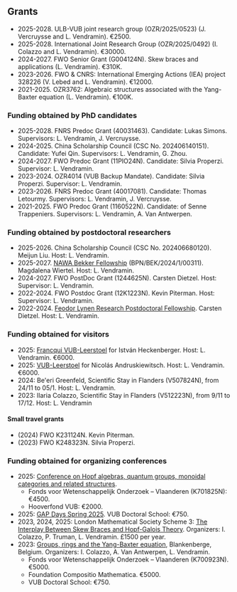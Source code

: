 ## Grants

* 2025-2028. ULB-VUB joint research group (OZR/2025/0523) (J. Vercruysse and L. Vendramin). €2500.
* 2025-2028. International Joint Research Group (OZR/2025/0492) (I. Colazzo and L. Vendramin). €30000.
* 2024-2027. FWO Senior Grant (G004124N). Skew braces and applications (L. Vendramin). €310K. 
* 2023-2026. FWO & CNRS: International Emerging Actions (IEA) project 328226 (V. Lebed and L. Vendramin). €12000. 
* 2021-2025. OZR3762: Algebraic structures associated with the Yang-Baxter equation (L. Vendramin). €100K.

### Funding obtained by PhD candidates
* 2025-2028. FNRS Predoc Grant (40031463). Candidate: Lukas Simons. Supervisors: L. Vendramin, J. Vercruysse.
* 2024-2025. China Scholarship Council (CSC No. 202406140151). Candidate: Yufei Qin. Supervisors: L. Vendramin, G. Zhou. 
* 2024-2027. FWO Predoc Grant (11PIO24N). Candidate: Silvia Properzi. Supervisor: L. Vendramin. 
* 2023-2024. OZR4014 (VUB Backup Mandate). Candidate: Silvia Properzi. Supervisor: L. Vendramin. 
* 2023-2026. FNRS Predoc Grant (40017081). Candidate: Thomas Letourmy. Supervisors: L. Vendramin, J. Vercruysse.
* 2021-2025. FWO Predoc Grant (1160522N). Candidate: of Senne Trappeniers. Supervisors: L. Vendramin, A. Van Antwerpen. 

### Funding obtained by postdoctoral researchers 
* 2025-2026. China Scholarship Council (CSC No. 202406680120). Meijun Liu. Host: L. Vendramin. 
* 2025-2027. [NAWA Bekker Fellowship](https://nawa.gov.pl/en/scientists/the-bekker-programme) (BPN/BEK/2024/1/00311). Magdalena Wiertel. Host: L. Vendramin.
* 2024-2027. FWO PostDoc Grant (1244625N). Carsten Dietzel. Host: Supervisor: L. Vendramin.  
* 2022-2024. FWO Postdoc Grant (12K1223N). Kevin Piterman. Host: Supervisor: L. Vendramin.
* 2022-2024. [Feodor Lynen Research Postdoctoral Fellowship](https://www.humboldt-foundation.de/en/apply/sponsorship-programmes/feodor-lynen-research-fellowship). Carsten Dietzel. Host: L. Vendramin. 

### Funding obtained for visitors  
* 2025: [Francqui VUB-Leerstoel](https://leandrovendramin.org/heckenberger/) for István Heckenberger. Host: L. Vendramin. €6000.
* 2025: [VUB-Leerstoel](https://leandrovendramin.org/andruskiewitsch/) for Nicolás Andruskiewitsch. Host: L. Vendramin. €6000.
* 2024: Be'eri Greenfeld, Scientific Stay in Flanders (V507824N), from 24/11 to 05/1. Host: L. Vendramin. 
* 2023: Ilaria Colazzo, Scientific Stay in Flanders (V512223N), from 9/11 to 17/12. Host: L. Vendramin

#### Small travel grants

* (2024) FWO K231124N. Kevin Piterman.  
* (2023) FWO K248323N. Silvia Properzi.
 
### Funding obtained for organizing conferences
* 2025: [Conference on Hopf algebras, quantum groups, monoidal categories and related structures](https://hopfalgb.ulb.be/Hopf2025/).
    * Fonds voor Wetenschappelijk Onderzoek – Vlaanderen (K701825N): €4500.
    * Hooverfond VUB: €2000.
* 2025: [GAP Days Spring 2025](https://www.gapdays.de/gapdays2025-spring/). VUB Doctoral School: €750.
* 2023, 2024, 2025: London Mathematical Society Scheme 3: [The Interplay Between Skew Braces and Hopf-Galois Theory](https://interplaysbhg.github.io/index.html). Organizers: I. Colazzo, P. Truman, L. Vendramin. £1500 per year.  
* 2023: [Groups, rings and the Yang-Baxter equation](http://www.ilariacolazzo.info/gryb2023/), Blankenberge, Belgium. Organizers: I. Colazzo, A. Van Antwerpen, L. Vendramin.
    * Fonds voor Wetenschappelijk Onderzoek – Vlaanderen (K700923N). €5000.
    * Foundation Compositio Mathematica. €5000.
    * VUB Doctoral School: €750.
